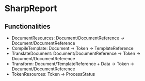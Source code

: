 # SharpReport

Functionalities
---------------
- DocumentResources: Document/DocumentReference -> Document/DocumentReference
- CompileTemplate: Document -> Token -> TemplateReference
- TranslateDocument: Document/DocumentReference -> Token -> Document/DocumentReference
- Transform: Document/TemplateReference + Data -> Token -> Document/DocumentReference
- TokenResources: Token -> ProcessStatus

